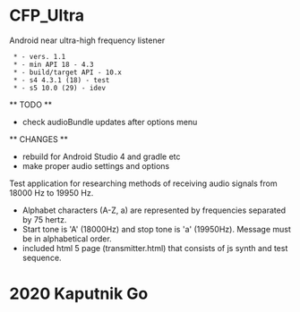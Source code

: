 # CFP_Ultra
Android near ultra-high frequency listener

	 * - vers. 1.1
	 * - min API 18 - 4.3
	 * - build/target API - 10.x
	 * - s4 4.3.1 (18) - test
	 * - s5 10.0 (29) - idev

** TODO **
- check audioBundle updates after options menu

** CHANGES **
- rebuild for Android Studio 4 and gradle etc
- make proper audio settings and options
	 
Test application for researching methods of receiving audio signals from 18000 Hz to 19950 Hz.
 - Alphabet characters (A-Z, a) are represented by frequencies separated by 75 hertz.
 - Start tone is 'A' (18000Hz) and stop tone is 'a' (19950Hz). Message must be in alphabetical order.
 - included html 5 page (transmitter.html) that consists of js synth and test sequence.
 

# 2020 Kaputnik Go
